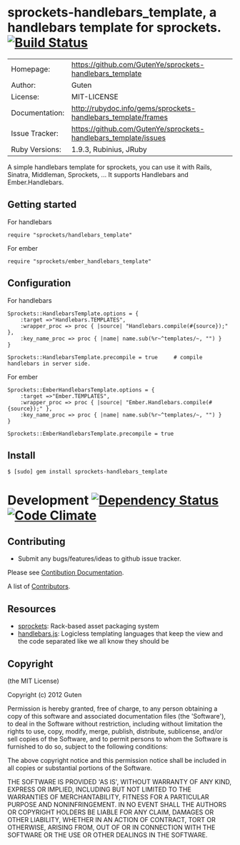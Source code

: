 # sprockets-handlebars_template, a handlebars template for sprockets. [![Build Status](https://secure.travis-ci.org/GutenYe/sprockets-handlebars_template.png)](http://travis-ci.org/GutenYe/sprockets-handlebars_template) 

|                |                                                             |
|----------------|------------------------------------------------------       |
| Homepage:      | https://github.com/GutenYe/sprockets-handlebars_template        |
| Author:	       | Guten                                                 |
| License:       | MIT-LICENSE                                                |
| Documentation: | http://rubydoc.info/gems/sprockets-handlebars_template/frames                |
| Issue Tracker: | https://github.com/GutenYe/sprockets-handlebars_template/issues |
| Ruby Versions: | 1.9.3, Rubinius, JRuby                           |

A simple handlebars template for sprockets, you can use it with Rails, Sinatra, Middleman, Sprockets, ... It supports Handlebars and Ember.Handlebars.

Getting started
---------------

For handlebars

	require "sprockets/handlebars_template"

For ember

	require "sprockets/ember_handlebars_template"

Configuration
-------------

For handlebars

	Sprockets::HandlebarsTemplate.options = { 
		:target =>"Handlebars.TEMPLATES",
		:wrapper_proc => proc { |source| "Handlebars.compile(#{source});" },
		:key_name_proc => proc { |name| name.sub(%r~^templates/~, "") }
	}

	Sprockets::HandlebarsTemplate.precompile = true     # compile handlebars in server side.

For ember

	Sprockets::EmberHandlebarsTemplate.options = {
		:target =>"Ember.TEMPLATES",
		:wrapper_proc => proc { |source| "Ember.Handlebars.compile(#{source});" },
		:key_name_proc => proc { |name| name.sub(%r~^templates/~, "") }
	}

	Sprockets::EmberHandlebarsTemplate.precompile = true

Install
-------

	$ [sudo] gem install sprockets-handlebars_template

Development [![Dependency Status](https://gemnasium.com/GutenYe/sprockets-handlebars_template.png?branch=master)](https://gemnasium.com/GutenYe/sprockets-handlebars_template) [![Code Climate](https://codeclimate.com/badge.png)](https://codeclimate.com/github/GutenYe/sprockets-handlebars_template)
===========

Contributing 
-------------

* Submit any bugs/features/ideas to github issue tracker.

Please see [Contibution Documentation](https://github.com/GutenYe/sprockets-handlebars_template/blob/master/CONTRIBUTING.md).

A list of [Contributors](https://github.com/GutenYe/sprockets-handlebars_template/contributors).

Resources
---------

* [sprockets](https://github.com/sstephenson/sprockets): Rack-based asset packaging system
* [handlebars.js](https://github.com/wycats/handlebars.js): Logicless templating languages that keep the view and the code separated like we all know they should be

Copyright
---------

(the MIT License)

Copyright (c) 2012 Guten

Permission is hereby granted, free of charge, to any person obtaining a copy of this software and associated documentation files (the 'Software'), to deal in the Software without restriction, including without limitation the rights to use, copy, modify, merge, publish, distribute, sublicense, and/or sell copies of the Software, and to permit persons to whom the Software is furnished to do so, subject to the following conditions:

The above copyright notice and this permission notice shall be included in all copies or substantial portions of the Software.

THE SOFTWARE IS PROVIDED 'AS IS', WITHOUT WARRANTY OF ANY KIND, EXPRESS OR IMPLIED, INCLUDING BUT NOT LIMITED TO THE WARRANTIES OF MERCHANTABILITY, FITNESS FOR A PARTICULAR PURPOSE AND NONINFRINGEMENT.  IN NO EVENT SHALL THE AUTHORS OR COPYRIGHT HOLDERS BE LIABLE FOR ANY CLAIM, DAMAGES OR OTHER LIABILITY, WHETHER IN AN ACTION OF CONTRACT, TORT OR OTHERWISE, ARISING FROM, OUT OF OR IN CONNECTION WITH THE SOFTWARE OR THE USE OR OTHER DEALINGS IN THE SOFTWARE.
